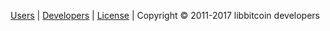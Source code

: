[Users](Home) | 
[Developers](https://github.com/libbitcoin/libbitcoin/blob/version2/README.md) | 
[License](https://github.com/libbitcoin/libbitcoin/blob/version2/COPYING) | 
Copyright © 2011-2017 libbitcoin developers